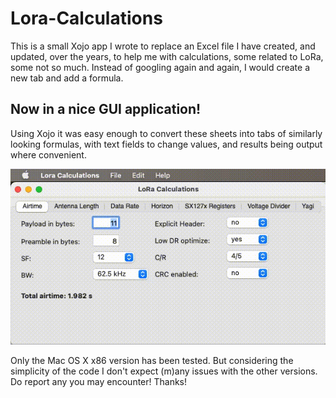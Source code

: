 # Lora-Calculations

This is a small Xojo app I wrote to replace an Excel file I have created, and updated, over the years, to help me with calculations, some related to LoRa, some not so much. Instead of googling again and again, I would create a new tab and add a formula.

## Now in a nice GUI application!

Using Xojo it was easy enough to convert these sheets into tabs of similarly looking formulas, with text fields to change values, and results being output where convenient.

![Demo](Recording.gif)

Only the Mac OS X x86 version has been tested. But considering the simplicity of the code I don't expect (m)any issues with the other versions. Do report any you may encounter! Thanks!